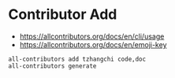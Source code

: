 # Contributor Add

- https://allcontributors.org/docs/en/cli/usage
- https://allcontributors.org/docs/en/emoji-key

```shell
all-contributors add tzhangchi code,doc
all-contributors generate
```
